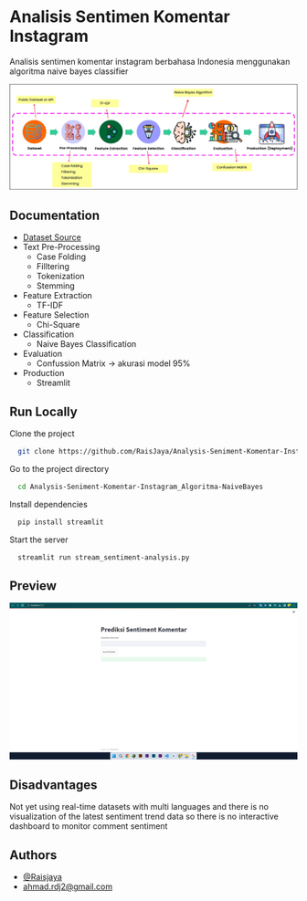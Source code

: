 
# Analisis Sentimen Komentar Instagram

Analisis sentimen komentar instagram berbahasa Indonesia menggunakan algoritma naive bayes classifier




![Logo](SentimentAnalysis-Flowchart.jpg)


## Documentation

- [Dataset Source](https://github.com/rizalespe/Dataset-Sentimen-Analisis-Bahasa-Indonesia)
- Text Pre-Processing 
    - Case Folding
    - Filltering
    - Tokenization
    - Stemming
- Feature Extraction
    - TF-IDF
- Feature Selection
    - Chi-Square
- Classification
    - Naive Bayes Classification
- Evaluation
    - Confussion Matrix -> akurasi model 95%
- Production
    - Streamlit
    
 



## Run Locally

Clone the project

```bash
  git clone https://github.com/RaisJaya/Analysis-Seniment-Komentar-Instagram_Algoritma-NaiveBayes
```

Go to the project directory

```bash
  cd Analysis-Seniment-Komentar-Instagram_Algoritma-NaiveBayes
```

Install dependencies

```bash
  pip install streamlit
```

Start the server

```bash
  streamlit run stream_sentiment-analysis.py
```


## Preview

![App Screenshot](ss.png)




## Disadvantages

Not yet using real-time datasets with multi languages and there is no visualization of the latest sentiment trend data so there is no interactive dashboard to monitor comment sentiment


## Authors

- [@Raisjaya](https://www.github.com/Raisjaya)
- [ahmad.rdj2@gmail.com](mailto:ahmad.rdj2@gmail.com)
